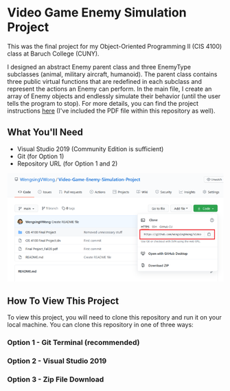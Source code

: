 # Video Game Enemy Simulation Project
This was the final project for my Object-Oriented Programming II (CIS 4100) class at Baruch College (CUNY).

I designed an abstract Enemy parent class and three EnemyType subclasses (animal, military aircraft, humanoid). The parent class contains three public virtual functions that are redefined in each subclass and represent the actions an Enemy can perform. In the main file, I create an array of Enemy objects and endlessly simulate their behavior (until the user tells the program to stop). For more details, you can find the project instructions [here](Final%20Project_Fall20.pdf) (I've included the PDF file within this repository as well).

## What You'll Need
* Visual Studio 2019 (Community Edition is sufficient)
* Git (for Option 1)
* Repository URL (for Option 1 and 2)

![Repository URL](/README%20images/Clone%20Repo%20URL.png)

## How To View This Project
To view this project, you will need to clone this repository and run it on your local machine. You can clone this repository in one of three ways:

### Option 1 - Git Terminal (recommended)
### Option 2 - Visual Studio 2019
### Option 3 - Zip File Download
